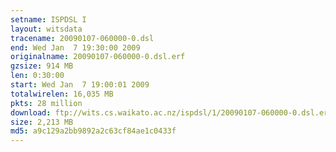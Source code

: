```yaml
---
setname: ISPDSL I
layout: witsdata
tracename: 20090107-060000-0.dsl
end: Wed Jan  7 19:30:00 2009
originalname: 20090107-060000-0.dsl.erf
gzsize: 914 MB
len: 0:30:00
start: Wed Jan  7 19:00:01 2009
totalwirelen: 16,035 MB
pkts: 28 million
download: ftp://wits.cs.waikato.ac.nz/ispdsl/1/20090107-060000-0.dsl.erf.gz
size: 2,213 MB
md5: a9c129a2bb9892a2c63cf84ae1c0433f
---
```

